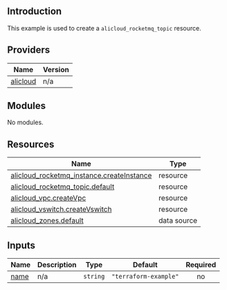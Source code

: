 <!-- BEGIN_TF_DOCS -->
## Introduction

This example is used to create a `alicloud_rocketmq_topic` resource.

## Providers

| Name | Version |
|------|---------|
| <a name="provider_alicloud"></a> [alicloud](#provider\_alicloud) | n/a |

## Modules

No modules.

## Resources

| Name | Type |
|------|------|
| [alicloud_rocketmq_instance.createInstance](https://registry.terraform.io/providers/aliyun/alicloud/latest/docs/resources/rocketmq_instance) | resource |
| [alicloud_rocketmq_topic.default](https://registry.terraform.io/providers/aliyun/alicloud/latest/docs/resources/rocketmq_topic) | resource |
| [alicloud_vpc.createVpc](https://registry.terraform.io/providers/aliyun/alicloud/latest/docs/resources/vpc) | resource |
| [alicloud_vswitch.createVswitch](https://registry.terraform.io/providers/aliyun/alicloud/latest/docs/resources/vswitch) | resource |
| [alicloud_zones.default](https://registry.terraform.io/providers/aliyun/alicloud/latest/docs/data-sources/zones) | data source |

## Inputs

| Name | Description | Type | Default | Required |
|------|-------------|------|---------|:--------:|
| <a name="input_name"></a> [name](#input\_name) | n/a | `string` | `"terraform-example"` | no |
<!-- END_TF_DOCS -->    
